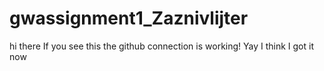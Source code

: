 #  gwassignment1\_Zaznivlijter
 hi there
If you see this the github connection is working!
Yay I think I got it now